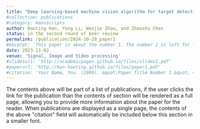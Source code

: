 ```yaml
---
title: "Deep learning-based machine vision algorithm for target detection and positional solution of ultrathin vapour chamber"
#collection: publications
#category: manuscripts
author: Haoting Han, Yong Li, Wenjie Zhou, and Zhaoshu Chen
status: in the second round of peer review
permalink: /publication/2024-10-29_paper1
#excerpt: 'This paper is about the number 1. The number 2 is left for future work.'
date: 2023-11-02
venue: 'Signal, Image and Video processing'
#slidesurl: 'http://academicpages.github.io/files/slides1.pdf'
#paperurl: 'http://Han-haoting.github.io/files/paper1.pdf'
#citation: 'Your Name, You. (2009). &quot;Paper Title Number 1.&quot; <i>Journal 1</i>. 1(1).'
---
```


The contents above will be part of a list of publications, if the user clicks the link for the publication than the contents of section will be rendered as a full page, allowing you to provide more information about the paper for the reader. When publications are displayed as a single page, the contents of the above "citation" field will automatically be included below this section in a smaller font.

